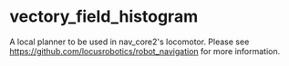 # vectory_field_histogram
A local planner to be used in nav_core2's locomotor.
Please see https://github.com/locusrobotics/robot_navigation for more information.
